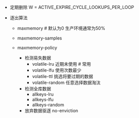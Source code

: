 + 定期删除
    W = ACTIVE_EXPIRE_CYCLE_LOOKUPS_PER_LOOP


+ 逐出算法
    
    + maxmemory # 默认为0  生产环境通常为50%

    + maxmemory-samples

    + maxmemory-policy
        + 检测易失数据
            * volatile-lru 近期未使用  # 常用
            * volatile-lfu 使用次数最少
            * volatile-ttl 挑选将要过期的数据
            * volatile-random 任意选择数据淘汰
        + 检测全库数据
            + allkeys-lru
            + allkeys-lfu
            + allkeys-random
        + 放弃数据驱逐
            no-enviction
        

